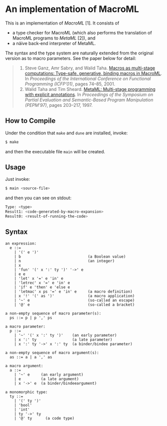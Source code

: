 # An implementation of MacroML

This is an implementation of *MacroML* \[1\]. It consists of

* a type checker for MacroML (which also performs the translation of MacroML programs to *MetaML* \[2\]), and
* a näive back-end interpreter of MetaML.

The syntax and the type system are naturally extended from the original version as to macro parameters. See the paper below for detail:

> 1. Steve Ganz, Amr Sabry, and Walid Taha. [Macros as multi-stage computations: Type-safe, generative, binding macros in MacroML](https://dl.acm.org/citation.cfm?id=507646). In _Proceedings of the International Conference on Functional Programming (ICFP’01)_, pages 74–85, 2001.
> 2. Walid Taha and Tim Sheard. [MetaML: Multi-stage programming with explicit annotations](https://dl.acm.org/citation.cfm?id=259019). In _Proceedings of the Symposium on Partial Evaluation and Semantic-Based Program Manipulation (PEPM’97)_, pages 203–217, 1997.


## How to Compile

Under the condition that `make` and `dune` are installed, invoke:

~~~sh
$ make
~~~

and then the executable file `main` will be created.


## Usage

Just invoke:

~~~sh
$ main <source-file>
~~~

and then you can see on stdout:

~~~sh
Type: <type>
Result1: <code-generated-by-macro-expansion>
Result0: <result-of-running-the-code>
~~~


## Syntax

~~~
an expression:
  e ::=
    | '(' e ')'
    | b                              (a Boolean value)
    | n                              (an integer)
    | x
    | 'fun' '(' x ':' ty ')' '->' e
    | e e
    | 'let' x '=' e 'in' e
    | 'letrec' x '=' e 'in' e
    | 'if' e 'then' e 'else e
    | 'letmac' x ps '=' e 'in' e     (a macro definition)
    | x '!' '(' as ')'               (a macro application)
    | '~' e                          (so-called an escape)
    | '@' e                          (so-called a bracket)

a non-empty sequence of macro parameter(s):
  ps ::= p | p ',' ps

a macro parameter:
  p ::=
    | '~' '(' x ':' ty ')'    (an early parameter)
    | x ':' ty                (a late parameter)
    | x ':' ty '->' x ':' ty  (a binder/bindee parameter)

a non-empty sequence of macro argument(s):
  as ::= a | a ',' as

a macro argument:
  a ::=
    | '~' e     (an early argument)
    | e         (a late argument)
    | x '->' e  (a binder/bindeeargument)

a monomorphic type:
  ty ::=
    | '(' ty ')'
    | 'bool'
    | 'int'
    | ty '->' ty
    | '@' ty      (a code type)
~~~
